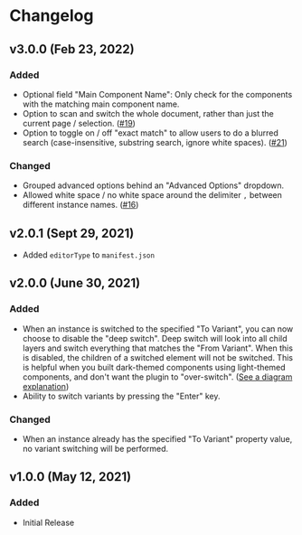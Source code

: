 # Changelog

## v3.0.0 (Feb 23, 2022)

### Added

-   Optional field "Main Component Name": Only check for the components with the matching main component name.
-   Option to scan and switch the whole document, rather than just the current page / selection. ([#19](https://github.com/brightlayer-ui/figma-plugins/issues/19))
-   Option to toggle on / off "exact match" to allow users to do a blurred search (case-insensitive, substring search, ignore white spaces). ([#21](https://github.com/brightlayer-ui/figma-plugins/issues/21))

### Changed

-   Grouped advanced options behind an "Advanced Options" dropdown.
-   Allowed white space / no white space around the delimiter `,` between different instance names. ([#16](https://github.com/brightlayer-ui/figma-plugins/issues/16))

## v2.0.1 (Sept 29, 2021)

-   Added `editorType` to `manifest.json`

## v2.0.0 (June 30, 2021)

### Added

-   When an instance is switched to the specified "To Variant", you can now choose to disable the "deep switch". Deep switch will look into all child layers and switch everything that matches the "From Variant". When this is disabled, the children of a switched element will not be switched. This is helpful when you built dark-themed components using light-themed components, and don't want the plugin to "over-switch". ([See a diagram explanation](./_assets_/deep-switch-diagram.png))
-   Ability to switch variants by pressing the "Enter" key.

### Changed

-   When an instance already has the specified "To Variant" property value, no variant switching will be performed.

## v1.0.0 (May 12, 2021)

### Added

-   Initial Release
